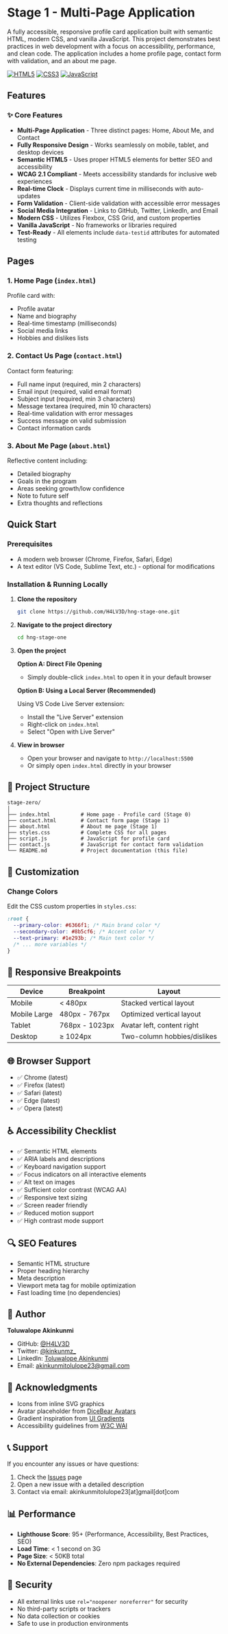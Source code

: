 # Stage 1 - Multi-Page Application

A fully accessible, responsive profile card application built with semantic HTML, modern CSS, and vanilla JavaScript. This project demonstrates best practices in web development with a focus on accessibility, performance, and clean code. The application includes a home profile page, contact form with validation, and an about me page.

[![HTML5](https://img.shields.io/badge/HTML5-E34F26?style=for-the-badge&logo=html5&logoColor=white)](https://developer.mozilla.org/en-US/docs/Web/HTML)
[![CSS3](https://img.shields.io/badge/CSS3-1572B6?style=for-the-badge&logo=css3&logoColor=white)](https://developer.mozilla.org/en-US/docs/Web/CSS)
[![JavaScript](https://img.shields.io/badge/JavaScript-F7DF1E?style=for-the-badge&logo=javascript&logoColor=black)](https://developer.mozilla.org/en-US/docs/Web/JavaScript)

## Features

### ✨ Core Features

- **Multi-Page Application** - Three distinct pages: Home, About Me, and Contact
- **Fully Responsive Design** - Works seamlessly on mobile, tablet, and desktop devices
- **Semantic HTML5** - Uses proper HTML5 elements for better SEO and accessibility
- **WCAG 2.1 Compliant** - Meets accessibility standards for inclusive web experiences
- **Real-time Clock** - Displays current time in milliseconds with auto-updates
- **Form Validation** - Client-side validation with accessible error messages
- **Social Media Integration** - Links to GitHub, Twitter, LinkedIn, and Email
- **Modern CSS** - Utilizes Flexbox, CSS Grid, and custom properties
- **Vanilla JavaScript** - No frameworks or libraries required
- **Test-Ready** - All elements include `data-testid` attributes for automated testing

## Pages

### 1. Home Page (`index.html`)

Profile card with:

- Profile avatar
- Name and biography
- Real-time timestamp (milliseconds)
- Social media links
- Hobbies and dislikes lists

### 2. Contact Us Page (`contact.html`)

Contact form featuring:

- Full name input (required, min 2 characters)
- Email input (required, valid email format)
- Subject input (required, min 3 characters)
- Message textarea (required, min 10 characters)
- Real-time validation with error messages
- Success message on valid submission
- Contact information cards

### 3. About Me Page (`about.html`)

Reflective content including:

- Detailed biography
- Goals in the program
- Areas seeking growth/low confidence
- Note to future self
- Extra thoughts and reflections

## Quick Start

### Prerequisites

- A modern web browser (Chrome, Firefox, Safari, Edge)
- A text editor (VS Code, Sublime Text, etc.) - optional for modifications

### Installation & Running Locally

1. **Clone the repository**

   ```bash
   git clone https://github.com/H4LV3D/hng-stage-one.git
   ```

2. **Navigate to the project directory**

   ```bash
   cd hng-stage-one
   ```

3. **Open the project**

   **Option A: Direct File Opening**

   - Simply double-click `index.html` to open it in your default browser

   **Option B: Using a Local Server (Recommended)**

   Using VS Code Live Server extension:

   - Install the "Live Server" extension
   - Right-click on `index.html`
   - Select "Open with Live Server"

4. **View in browser**
   - Open your browser and navigate to `http://localhost:5500`
   - Or simply open `index.html` directly in your browser

## 📁 Project Structure

```
stage-zero/
│
├── index.html          # Home page - Profile card (Stage 0)
├── contact.html        # Contact form page (Stage 1)
├── about.html          # About me page (Stage 1)
├── styles.css          # Complete CSS for all pages
├── script.js           # JavaScript for profile card
├── contact.js          # JavaScript for contact form validation
└── README.md           # Project documentation (this file)
```

## 🎨 Customization

### Change Colors

Edit the CSS custom properties in `styles.css`:

```css
:root {
  --primary-color: #6366f1; /* Main brand color */
  --secondary-color: #8b5cf6; /* Accent color */
  --text-primary: #1e293b; /* Main text color */
  /* ... more variables */
}
```

## 📱 Responsive Breakpoints

| Device       | Breakpoint     | Layout                      |
| ------------ | -------------- | --------------------------- |
| Mobile       | < 480px        | Stacked vertical layout     |
| Mobile Large | 480px - 767px  | Optimized vertical layout   |
| Tablet       | 768px - 1023px | Avatar left, content right  |
| Desktop      | ≥ 1024px       | Two-column hobbies/dislikes |

## 🌐 Browser Support

- ✅ Chrome (latest)
- ✅ Firefox (latest)
- ✅ Safari (latest)
- ✅ Edge (latest)
- ✅ Opera (latest)

## ♿ Accessibility Checklist

- ✅ Semantic HTML elements
- ✅ ARIA labels and descriptions
- ✅ Keyboard navigation support
- ✅ Focus indicators on all interactive elements
- ✅ Alt text on images
- ✅ Sufficient color contrast (WCAG AA)
- ✅ Responsive text sizing
- ✅ Screen reader friendly
- ✅ Reduced motion support
- ✅ High contrast mode support

## 🔍 SEO Features

- Semantic HTML structure
- Proper heading hierarchy
- Meta description
- Viewport meta tag for mobile optimization
- Fast loading time (no dependencies)

## 👤 Author

**Toluwalope Akinkunmi**

- GitHub: [@H4LV3D](https://github.com/H4LV3D)
- Twitter: [@kinkunmz\_](https://twitter.com/kinkunmz_)
- LinkedIn: [Toluwalope Akinkunmi](https://linkedin.com/in/toluwalope-akinkunmi)
- Email: akinkunmitolulope23@gmail.com

## 🙏 Acknowledgments

- Icons from inline SVG graphics
- Avatar placeholder from [DiceBear Avatars](https://dicebear.com/)
- Gradient inspiration from [UI Gradients](https://uigradients.com/)
- Accessibility guidelines from [W3C WAI](https://www.w3.org/WAI/)

## 📞 Support

If you encounter any issues or have questions:

1. Check the [Issues](https://github.com/toluwalope/hng-stage-one/issues) page
2. Open a new issue with a detailed description
3. Contact via email: akinkunmitolulope23[at]gmail[dot]com

## 📊 Performance

- **Lighthouse Score**: 95+ (Performance, Accessibility, Best Practices, SEO)
- **Load Time**: < 1 second on 3G
- **Page Size**: < 50KB total
- **No External Dependencies**: Zero npm packages required

## 🔐 Security

- All external links use `rel="noopener noreferrer"` for security
- No third-party scripts or trackers
- No data collection or cookies
- Safe to use in production environments
